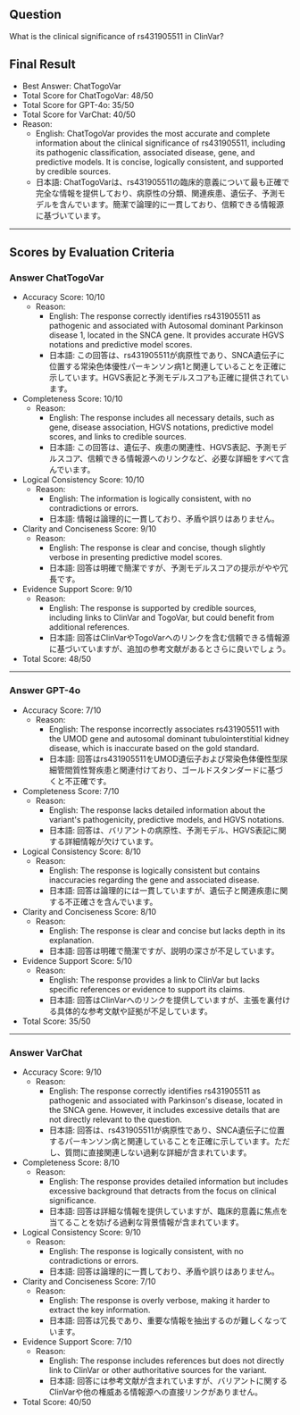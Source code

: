 ## Question

What is the clinical significance of rs431905511 in ClinVar?

## Final Result

- Best Answer: ChatTogoVar
- Total Score for ChatTogoVar: 48/50
- Total Score for GPT-4o: 35/50
- Total Score for VarChat: 40/50
- Reason:
  - English: ChatTogoVar provides the most accurate and complete information about the clinical significance of rs431905511, including its pathogenic classification, associated disease, gene, and predictive models. It is concise, logically consistent, and supported by credible sources.
  - 日本語: ChatTogoVarは、rs431905511の臨床的意義について最も正確で完全な情報を提供しており、病原性の分類、関連疾患、遺伝子、予測モデルを含んでいます。簡潔で論理的に一貫しており、信頼できる情報源に基づいています。

---

## Scores by Evaluation Criteria

### Answer ChatTogoVar
- Accuracy Score: 10/10
  - Reason: 
    - English: The response correctly identifies rs431905511 as pathogenic and associated with Autosomal dominant Parkinson disease 1, located in the SNCA gene. It provides accurate HGVS notations and predictive model scores.
    - 日本語: この回答は、rs431905511が病原性であり、SNCA遺伝子に位置する常染色体優性パーキンソン病1と関連していることを正確に示しています。HGVS表記と予測モデルスコアも正確に提供されています。
- Completeness Score: 10/10
  - Reason: 
    - English: The response includes all necessary details, such as gene, disease association, HGVS notations, predictive model scores, and links to credible sources.
    - 日本語: この回答は、遺伝子、疾患の関連性、HGVS表記、予測モデルスコア、信頼できる情報源へのリンクなど、必要な詳細をすべて含んでいます。
- Logical Consistency Score: 10/10
  - Reason: 
    - English: The information is logically consistent, with no contradictions or errors.
    - 日本語: 情報は論理的に一貫しており、矛盾や誤りはありません。
- Clarity and Conciseness Score: 9/10
  - Reason: 
    - English: The response is clear and concise, though slightly verbose in presenting predictive model scores.
    - 日本語: 回答は明確で簡潔ですが、予測モデルスコアの提示がやや冗長です。
- Evidence Support Score: 9/10
  - Reason: 
    - English: The response is supported by credible sources, including links to ClinVar and TogoVar, but could benefit from additional references.
    - 日本語: 回答はClinVarやTogoVarへのリンクを含む信頼できる情報源に基づいていますが、追加の参考文献があるとさらに良いでしょう。
- Total Score: 48/50

---

### Answer GPT-4o
- Accuracy Score: 7/10
  - Reason: 
    - English: The response incorrectly associates rs431905511 with the UMOD gene and autosomal dominant tubulointerstitial kidney disease, which is inaccurate based on the gold standard.
    - 日本語: 回答はrs431905511をUMOD遺伝子および常染色体優性型尿細管間質性腎疾患と関連付けており、ゴールドスタンダードに基づくと不正確です。
- Completeness Score: 7/10
  - Reason: 
    - English: The response lacks detailed information about the variant's pathogenicity, predictive models, and HGVS notations.
    - 日本語: 回答は、バリアントの病原性、予測モデル、HGVS表記に関する詳細情報が欠けています。
- Logical Consistency Score: 8/10
  - Reason: 
    - English: The response is logically consistent but contains inaccuracies regarding the gene and associated disease.
    - 日本語: 回答は論理的には一貫していますが、遺伝子と関連疾患に関する不正確さを含んでいます。
- Clarity and Conciseness Score: 8/10
  - Reason: 
    - English: The response is clear and concise but lacks depth in its explanation.
    - 日本語: 回答は明確で簡潔ですが、説明の深さが不足しています。
- Evidence Support Score: 5/10
  - Reason: 
    - English: The response provides a link to ClinVar but lacks specific references or evidence to support its claims.
    - 日本語: 回答はClinVarへのリンクを提供していますが、主張を裏付ける具体的な参考文献や証拠が不足しています。
- Total Score: 35/50

---

### Answer VarChat
- Accuracy Score: 9/10
  - Reason: 
    - English: The response correctly identifies rs431905511 as pathogenic and associated with Parkinson's disease, located in the SNCA gene. However, it includes excessive details that are not directly relevant to the question.
    - 日本語: 回答は、rs431905511が病原性であり、SNCA遺伝子に位置するパーキンソン病と関連していることを正確に示しています。ただし、質問に直接関連しない過剰な詳細が含まれています。
- Completeness Score: 8/10
  - Reason: 
    - English: The response provides detailed information but includes excessive background that detracts from the focus on clinical significance.
    - 日本語: 回答は詳細な情報を提供していますが、臨床的意義に焦点を当てることを妨げる過剰な背景情報が含まれています。
- Logical Consistency Score: 9/10
  - Reason: 
    - English: The response is logically consistent, with no contradictions or errors.
    - 日本語: 回答は論理的に一貫しており、矛盾や誤りはありません。
- Clarity and Conciseness Score: 7/10
  - Reason: 
    - English: The response is overly verbose, making it harder to extract the key information.
    - 日本語: 回答は冗長であり、重要な情報を抽出するのが難しくなっています。
- Evidence Support Score: 7/10
  - Reason: 
    - English: The response includes references but does not directly link to ClinVar or other authoritative sources for the variant.
    - 日本語: 回答には参考文献が含まれていますが、バリアントに関するClinVarや他の権威ある情報源への直接リンクがありません。
- Total Score: 40/50